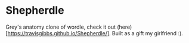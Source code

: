 # Shepherdle

Grey's anatomy clone of wordle, check it out (here)[https://travisgibbs.github.io/Shepherdle/]. Built as a gift my girlfriend :).
